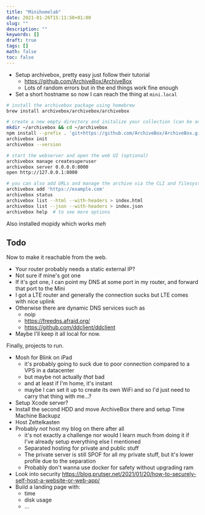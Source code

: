```yaml
---
title: "Minihomelab"
date: 2021-01-26T15:11:50+01:00
slug: ""
description: ""
keywords: []
draft: true
tags: []
math: false
toc: false
---
```


* Setup archivebox, pretty easy just follow their tutorial
  * https://github.com/ArchiveBox/ArchiveBox
  * Lots of random errors but in the end things work fine enough
* Set a short hostname so now I can reach the thing at `mini.local`

```sh
# install the archivebox package using homebrew
brew install archivebox/archivebox/archivebox

# create a new empty directory and initalize your collection (can be anywhere)
mkdir ~/archivebox && cd ~/archivebox
npm install --prefix . 'git+https://github.com/ArchiveBox/ArchiveBox.git'
archivebox init
archivebox --version

# start the webserver and open the web UI (optional)
archivebox manage createsuperuser
archivebox server 0.0.0.0:8000
open http://127.0.0.1:8000

# you can also add URLs and manage the archive via the CLI and filesystem:
archivebox add 'https://example.com'
archivebox status
archivebox list --html --with-headers > index.html
archivebox list --json --with-headers > index.json
archivebox help  # to see more options
```

Also installed mopidy which works *meh*

## Todo

Now to make it reachable from the web.

* Your router probably needs a static external IP?
* Not sure if mine's got one
* If it's got one, I can point my DNS at some port in my router, and forward that port to the Mini
* I got a LTE router and generally the connection sucks but LTE comes with nice uplink
* Otherwise there are dynamic DNS services such as
  * noip
  * https://freedns.afraid.org/
  * https://github.com/ddclient/ddclient
* Maybe I'll keep it all local for now.

Finally, projects to run.

* Mosh for Blink on iPad
  * it's probably going to suck due to poor connection compared to a VPS in a datacenter
  * but maybe not actually *that* bad
  * and at least if I'm home, it's instant
  * maybe I can set it up to create its own WiFi and so I'd just need to carry that thing with me...?
* Setup Xcode server?
* Install the second HDD and move ArchiveBox there and setup Time Machine Backupz
* Host Zettelkasten
* Probably *not* host my blog on there after all
  * it's not exactly a challenge nor would I learn much from doing it if I've already setup everything else I mentioned
  * Separated hosting for private and public stuff
  * The private server is still SPOF for all my private stuff, but it's lower profile due to the separation
  * Probably don't wanna use docker for safety without upgrading ram
* Look into security https://blog.prutser.net/2021/01/20/how-to-securely-self-host-a-website-or-web-app/
* Build a landing page with:
  * time
  * disk usage
  * ...

